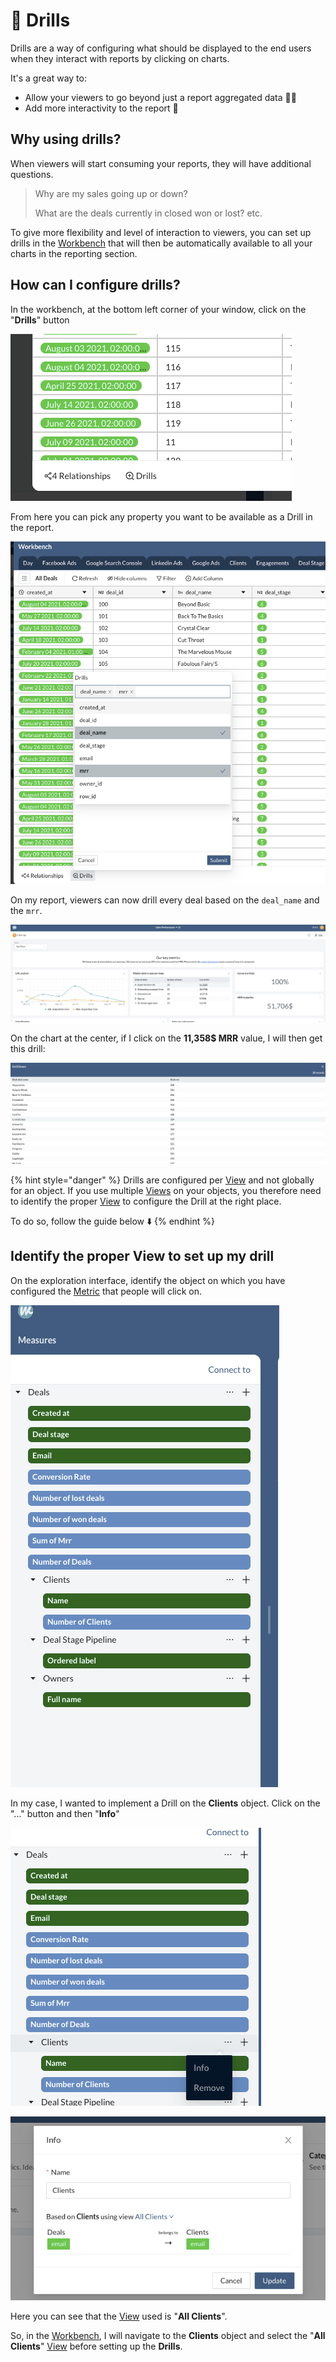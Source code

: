 # 🔎 Drills

Drills are a way of configuring what should be displayed to the end users when they interact with reports by clicking on charts.

It's a great way to:

* Allow your viewers to go beyond just a report aggregated data 🧑‍🚀
* Add more interactivity to the report 🤖

## Why using drills?

When viewers will start consuming your reports, they will have additional questions.&#x20;

> Why are my sales going up or down?&#x20;
>
> What are the deals currently in closed won or lost? etc.&#x20;

To give more flexibility and level of interaction to viewers, you can set up drills in the [Workbench](./) that will then be automatically available to all your charts in the reporting section.

## How can I configure drills?

In the workbench, at the bottom left corner of your window, click on the "**Drills**" button

![](<../../.gitbook/assets/image (156).png>)

From here you can pick any property you want to be available as a Drill in the report.

![](<../../.gitbook/assets/image (157).png>)

On my report, viewers can now drill every deal based on the `deal_name` and the `mrr`.

![](<../../.gitbook/assets/image (158).png>)

On the chart at the center, if I click on the **11,358$ MRR** value, I will then get this drill:

![](<../../.gitbook/assets/image (159).png>)

{% hint style="danger" %}
Drills are configured per [View](views.md) and not globally for an object. If you use multiple [Views](views.md) on your objects, you therefore need to identify the proper [View](views.md) to configure the Drill at the right place.

To do so, follow the guide below ⬇️
{% endhint %}

## Identify the proper View to set up my drill

On the exploration interface, identify the object on which you have configured the [Metric](../../deprecated/google-data-studio-1/dimensions-metrics.md) that people will click on.

![](<../../.gitbook/assets/image (160).png>)

In my case, I wanted to implement a Drill on the **Clients** object. Click on the "..." button and then "**Info**"

![](<../../.gitbook/assets/image (161).png>)

![](<../../.gitbook/assets/image (162).png>)

Here you can see that the [View](views.md) used is "**All Clients**".&#x20;

So, in the [Workbench](./), I will navigate to the **Clients** object and select the "**All Clients**" [View](views.md) before setting up the **Drills**.

